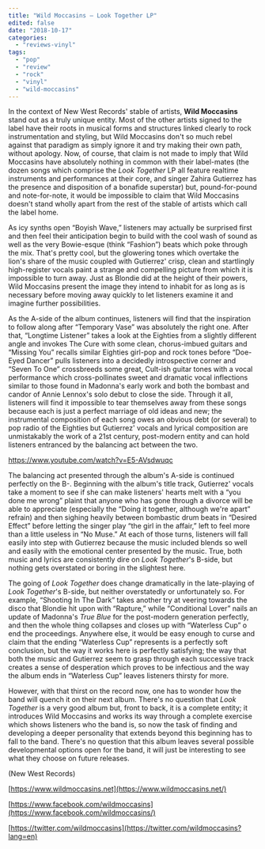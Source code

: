 ```yaml
---
title: "Wild Moccasins – Look Together LP"
edited: false
date: "2018-10-17"
categories:
  - "reviews-vinyl"
tags:
  - "pop"
  - "review"
  - "rock"
  - "vinyl"
  - "wild-moccasins"
---
```


In the context of New West Records' stable of artists, **Wild Moccasins** stand out as a truly unique entity. Most of the other artists signed to the label have their roots in musical forms and structures linked clearly to rock instrumentation and styling, but Wild Moccasins don't so much rebel against that paradigm as simply ignore it and try making their own path, without apology. Now, of course, that claim is not made to imply that Wild Moccasins have absolutely nothing in common with their label-mates (the dozen songs which comprise the _Look Together_ LP all feature realtime instruments and performances at their core, and singer Zahira Gutierrez has the presence and disposition of a bonafide superstar) but, pound-for-pound and note-for-note, it would be impossible to claim that Wild Moccasins doesn't stand wholly apart from the rest of the stable of artists which call the label home.

As icy synths open “Boyish Wave,” listeners may actually be surprised first and then feel their anticipation begin to build with the cool wash of sound as well as the very Bowie-esque (think “Fashion”) beats which poke through the mix. That's pretty cool, but the glowering tones which overtake the lion's share of the music coupled with Gutierrez' crisp, clean and startlingly high-register vocals paint a strange and compelling picture from which it is impossible to turn away. Just as Blondie did at the height of their powers, Wild Moccasins present the image they intend to inhabit for as long as is necessary before moving away quickly to let listeners examine it and imagine further possibilities.

As the A-side of the album continues, listeners will find that the inspiration to follow along after “Temporary Vase” was absolutely the right one. After that, “Longtime Listener” takes a look at the Eighties from a slightly different angle and invokes The Cure with some clean, chorus-imbued guitars and “Missing You” recalls similar Eighties girl-pop and rock tones before “Doe-Eyed Dancer” pulls listeners into a decidedly introspective corner and “Seven To One” crossbreeds some great, Cult-ish guitar tones with a vocal performance which cross-pollinates sweet and dramatic vocal inflections similar to those found in Madonna's early work and both the bombast and candor of Annie Lennox's solo debut to close the side. Through it all, listeners will find it impossible to tear themselves away from these songs because each is just a perfect marriage of old ideas and new; the instrumental composition of each song owes an obvious debt (or several) to pop radio of the Eighties but Gutierrez' vocals and lyrical composition are unmistakably the work of a 21st century, post-modern entity and can hold listeners entranced by the balancing act between the two.

https://www.youtube.com/watch?v=E5-AVsdwuqc

The balancing act presented through the album's A-side is continued perfectly on the B-. Beginning with the album's title track, Gutierrez' vocals take a moment to see if she can make listeners' hearts melt with a “you done me wrong” plaint that anyone who has gone through a divorce will be able to appreciate (especially the “Doing it together, although we're apart” refrain) and then sighing heavily between bombastic drum beats in “Desired Effect” before letting the singer play “the girl in the affair,” left to feel more than a little useless in “No Muse.” At each of those turns, listeners will fall easily into step with Gutierrez because the music included blends so well and easily with the emotional center presented by the music. True, both music and lyrics are consistently dire on _Look Together_'s B-side, but nothing gets overstated or boring in the slightest here.

The going of _Look Together_ does change dramatically in the late-playing of _Look Together_'s B-side, but neither overstatedly or unfortunately so. For example, “Shooting In The Dark” takes another try at veering towards the disco that Blondie hit upon with “Rapture,” while “Conditional Lover” nails an update of Madonna's _True Blue_ for the post-modern generation perfectly, and then the whole thing collapses and closes up with “Waterless Cup” o end the proceedings. Anywhere else, it would be easy enough to curse and claim that the ending “Waterless Cup” represents is a perfectly soft conclusion, but the way it works here is perfectly satisfying; the way that both the music and Gutierrez seem to grasp through each successive track creates a sense of desperation which proves to be infectious and the way the album ends in “Waterless Cup” leaves listeners thirsty for more.

However, with that thirst on the record now, one has to wonder how the band will quench it on their next album. There's no question that _Look Together_ is a very good album but, front to back, it is a complete entity; it introduces Wild Moccasins and works its way through a complete exercise which shows listeners who the band is, so now the task of finding and developing a deeper personality that extends beyond this beginning has to fall to the band. There's no question that this album leaves several possible developmental options open for the band, it will just be interesting to see what they choose on future releases.

(New West Records)

[https://www.wildmoccasins.net](https://www.wildmoccasins.net/)

[https://www.facebook.com/wildmoccasins](https://www.facebook.com/wildmoccasins/)

[https://twitter.com/wildmoccasins](https://twitter.com/wildmoccasins?lang=en)
